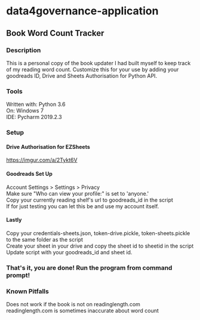 # data4governance-application
## Book Word Count Tracker
### Description
This is a personal copy of the book updater I had built myself to keep track of my reading word count. Customize this for your use by adding your goodreads ID, Drive and Sheets Authorisation for Python API.
### Tools
Written with: Python 3.6 <br />
On: Windows 7 <br />
IDE: Pycharm 2019.2.3 <br />
### Setup

#### Drive Authorisation for EZSheets
https://imgur.com/a/2Tykt6V

#### Goodreads Set Up
Account Settings > Settings > Privacy <br />
Make sure "Who can view your profile:" is set to 'anyone.' <br />
Copy your currently reading shelf's url to goodreads_id in the script <br />
If for just testing you can let this be and use my account itself. <br />

#### Lastly
Copy your credentials-sheets.json, token-drive.pickle, token-sheets.pickle to the same folder as the script  <br />
Create your sheet in your drive and copy the sheet id to sheetid in the script  <br />
Update script with your goodreads_id and sheet id.  <br />

### That's it, you are done! Run the program from command prompt!

### Known Pitfalls
Does not work if the book is not on readinglength.com <br />
readinglength.com is sometimes inaccurate about word count 
